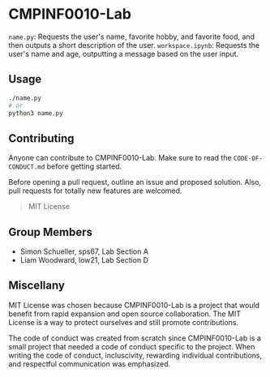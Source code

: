 # CMPINF0010-Lab

`name.py`: Requests the user's name, favorite hobby, and favorite food, and then outputs a short description of the user.
`workspace.ipynb`: Requests the user's name and age, outputting a message based on the user input.

## Usage
```bash
./name.py
# or
python3 name.py
```
## Contributing
Anyone can contribute to CMPINF0010-Lab. 
Make sure to read the `CODE-OF-CONDUCT.md` before getting started.

Before opening a pull request, outline an issue and proposed solution.
Also, pull requests for totally new features are welcomed.

>MIT License

## Group Members
* Simon Schueller, sps67, Lab Section A
* Liam Woodward, low21, Lab Section D


## Miscellany
MIT License was chosen because CMPINF0010-Lab is a project that would benefit from rapid expansion and 
open source collaboration. The MIT License is a way to protect ourselves and still promote contributions.


The code of conduct was created from scratch since CMPINF0010-Lab is a small project that needed
a code of conduct specific to the project. When writing the code of conduct, incluscivity, rewarding individual contributions, and respectful communication was emphasized.
